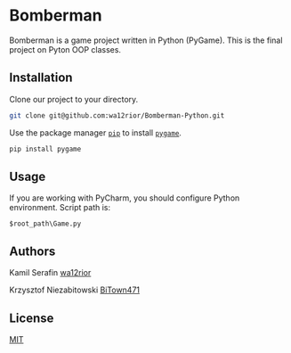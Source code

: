 # Bomberman

Bomberman is a game project written in Python (PyGame). This is the final project on Pyton OOP classes.

## Installation

Clone our project to your directory.

```bash
git clone git@github.com:wa12rior/Bomberman-Python.git
```

Use the package manager [`pip`](https://pip.pypa.io/en/stable/) to install [`pygame`](https://www.pygame.org/wiki/GettingStarted).

```bash
pip install pygame
```

## Usage

If you are working with PyCharm, you should configure Python environment. Script path is:

```
$root_path\Game.py
```

## Authors

Kamil Serafin [wa12rior](https://github.com/wa12rior)

Krzysztof Niezabitowski [BiTown471](https://github.com/BiTown471)


## License
[MIT](https://choosealicense.com/licenses/mit/)
